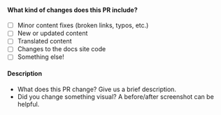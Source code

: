 <!-- Thank you for opening a PR! We really appreciate you taking the time to help out 🙌 -->

#### What kind of changes does this PR include?
<!-- Place an X in the [ ] for any of these that apply -->

- [ ] Minor content fixes (broken links, typos, etc.)
- [ ] New or updated content
- [ ] Translated content
- [ ] Changes to the docs site code
- [ ] Something else!

#### Description

- What does this PR change? Give us a brief description.
- Did you change something visual? A before/after screenshot can be helpful.

<!--
Here’s what will happen next:

1. Our GitHub bots will run to check your changes.
   If they spot any broken links you will see some error messages on this PR.
   Don’t hesitate to ask any questions if you’re not sure what these mean!

2. In a few minutes, you’ll be able to see a preview of your changes on Netlify 🥳

3. One or more of our maintainers will take a look and may ask you to make changes.
   We try to be responsive, but don’t worry if this takes a day or two.
-->
